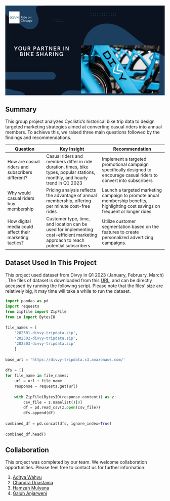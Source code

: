![header](header.png)

## Summary
This group project analyzes Cyclistic’s historical bike trip data to design targeted marketing strategies aimed at converting casual riders into annual members. To achieve this, we raised three main questions followed by the findings and recommendations.

| Question | Key Insight | Recommendation |
| --- | --- | --- |
| How are casual riders and subscribers different? | Casual riders and members differ in ride duration, times, bike types, popular stations, monthly, and hourly trend in Q1 2023 | Implement a targeted promotional campaign specifically designed to encourage casual riders to convert into subscribers |
| Why would casual riders buy membership | Pricing analysis reflects the advantage of annual membership, offering per minute cost-free rides | Launch a targeted marketing campaign to promote anual membership benefits, highlighting cost savings on frequent or longer rides |
| How digital media could affect their marketing tactics? | Customer type, time, and location can be used for implementing cost-efficient marketing approach to reach potential subscribers | Utilize customer segmentation based on the features to create personalized advertizing campaigns. |


## Dataset Used In This Project
This project used dataset from Divvy in Q1 2023 (January, February, March) . The files of dataset is downloaded from this [URL](https://divvy-tripdata.s3.amazonaws.com/index.html), and can be directly accessed by running the following script. Please note that the files' size are relatively big, it may time will take a while to run the dataset. 

```python
import pandas as pd
import requests
from zipfile import ZipFile
from io import BytesIO

file_names = [
    '202301-divvy-tripdata.zip',
    '202302-divvy-tripdata.zip',
    '202303-divvy-tripdata.zip'
    ]

base_url = 'https://divvy-tripdata.s3.amazonaws.com/'

dfs = []
for file_name in file_names:
    url = url + file_name
    response = requests.get(url)
    
    with ZipFile(BytesIO(response.content)) as z:
        csv_file = z.namelist()[0]
        df = pd.read_csv(z.open(csv_file))
        dfs.append(df)

combined_df = pd.concat(dfs, ignore_index=True)

combined_df.head()
```

## Collaboration
This project was completed by our team. We welcome collaboration opportunities. Please feel free to contact us for further information.
1. [Aditya Wahyu](https://github.com/AdityaIKO)
2. [Chandra Driastama](https://github.com/chandra879012)
3. [Hamzah Mulyana](https://github.com/hamzahmulyana)
4. [Galuh Anjarweni](https://github.com/Anjarwenig)